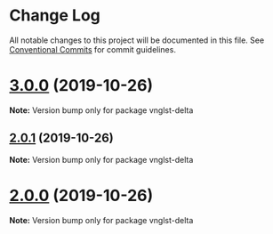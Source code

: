# Change Log

All notable changes to this project will be documented in this file.
See [Conventional Commits](https://conventionalcommits.org) for commit guidelines.

# [3.0.0](https://github.com/vnglst/learning-yarn-workspaces/compare/vnglst-delta@2.0.1...vnglst-delta@3.0.0) (2019-10-26)

**Note:** Version bump only for package vnglst-delta





## [2.0.1](https://github.com/vnglst/learning-yarn-workspaces/compare/vnglst-delta@2.0.0...vnglst-delta@2.0.1) (2019-10-26)

**Note:** Version bump only for package vnglst-delta





# [2.0.0](https://github.com/vnglst/learning-yarn-workspaces/compare/vnglst-delta@1.2.3...vnglst-delta@2.0.0) (2019-10-26)

**Note:** Version bump only for package vnglst-delta
